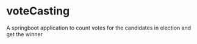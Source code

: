 # voteCasting
 A springboot application  to count votes  for the candidates in election and get the winner
